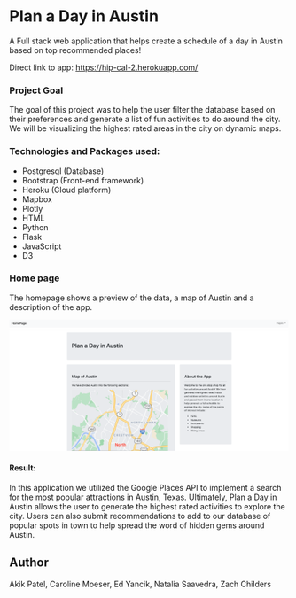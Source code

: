 # Plan a Day in Austin

A Full stack web application that helps create a schedule of a day in Austin based on top recommended places!

Direct link to app: https://hip-cal-2.herokuapp.com/

### Project Goal
The goal of this project was to help the user filter the database based on their preferences and generate a list of fun activities to do around the city. We will be visualizing the highest rated areas in the city on dynamic maps.

### Technologies and Packages used:

* Postgresql (Database)
* Bootstrap (Front-end framework)
* Heroku (Cloud platform)
* Mapbox
* Plotly
* HTML
* Python
* Flask
* JavaScript
* D3


### Home page 
The homepage shows a preview of the data, a map of Austin and a description of the app.

<img width="1346" alt="screen shot 2018-03-02 at 1 28 19 pm" src="static/homepage.png">

#### Result:

In this application we utilized the Google Places API to implement a search for the most popular attractions in Austin, Texas. Ultimately, Plan a Day in Austin allows the user to generate the highest rated activities to explore the city. Users can also submit recommendations to add to our database of popular spots in town to help spread the word of hidden gems around Austin. 



## Author
Akik Patel, Caroline Moeser, Ed Yancik, Natalia Saavedra, Zach Childers

